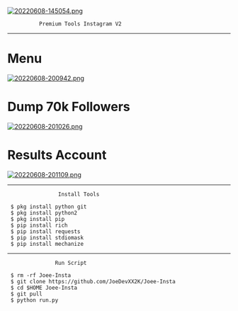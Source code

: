 [![20220608-145054.png](https://i.postimg.cc/7L65Qc3j/20220608-145054.png)](https://postimg.cc/BjrZjmwC)

              Premium Tools Instagram V2

----
           
# Menu 

[![20220608-200942.png](https://i.postimg.cc/Xq83WN3L/20220608-200942.png)](https://postimg.cc/1VfbcQ8V)

# Dump 70k Followers

[![20220608-201026.png](https://i.postimg.cc/G2PnP3BR/20220608-201026.png)](https://postimg.cc/xJdZn2yp)

# Results Account

[![20220608-201109.png](https://i.postimg.cc/hj1NzCwP/20220608-201109.png)](https://postimg.cc/qhg1WG49)

----
                    Install Tools 

     $ pkg install python git
     $ pkg install python2 
     $ pkg install pip
     $ pip install rich
     $ pip install requests
     $ pip install stdiomask
     $ pip install mechanize

----
                   Run Script

     $ rm -rf Joee-Insta
     $ git clone https://github.com/JoeDevXX2K/Joee-Insta
     $ cd $HOME Joee-Insta
     $ git pull
     $ python run.py
     


